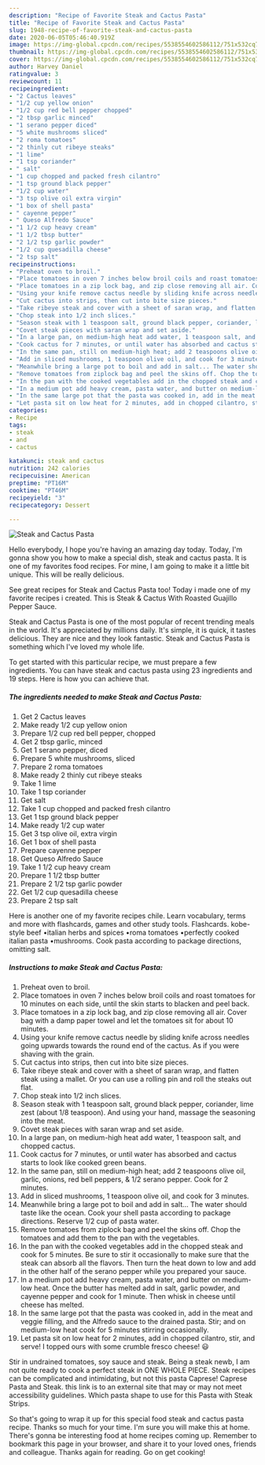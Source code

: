 ```yaml
---
description: "Recipe of Favorite Steak and Cactus Pasta"
title: "Recipe of Favorite Steak and Cactus Pasta"
slug: 1948-recipe-of-favorite-steak-and-cactus-pasta
date: 2020-06-05T05:46:40.919Z
image: https://img-global.cpcdn.com/recipes/5538554602586112/751x532cq70/steak-and-cactus-pasta-recipe-main-photo.jpg
thumbnail: https://img-global.cpcdn.com/recipes/5538554602586112/751x532cq70/steak-and-cactus-pasta-recipe-main-photo.jpg
cover: https://img-global.cpcdn.com/recipes/5538554602586112/751x532cq70/steak-and-cactus-pasta-recipe-main-photo.jpg
author: Harvey Daniel
ratingvalue: 3
reviewcount: 11
recipeingredient:
- "2 Cactus leaves"
- "1/2 cup yellow onion"
- "1/2 cup red bell pepper chopped"
- "2 tbsp garlic minced"
- "1 serano pepper diced"
- "5 white mushrooms sliced"
- "2 roma tomatoes"
- "2 thinly cut ribeye steaks"
- "1 lime"
- "1 tsp coriander"
- " salt"
- "1 cup chopped and packed fresh cilantro"
- "1 tsp ground black pepper"
- "1/2 cup water"
- "3 tsp olive oil extra virgin"
- "1 box of shell pasta"
- " cayenne pepper"
- " Queso Alfredo Sauce"
- "1 1/2 cup heavy cream"
- "1 1/2 tbsp butter"
- "2 1/2 tsp garlic powder"
- "1/2 cup quesadilla cheese"
- "2 tsp salt"
recipeinstructions:
- "Preheat oven to broil."
- "Place tomatoes in oven 7 inches below broil coils and roast tomatoes for 10 minutes on each side, until the skin starts to blacken and peel back."
- "Place tomatoes in a zip lock bag, and zip close removing all air. Cover bag with a damp paper towel and let the tomatoes sit for about 10 minutes."
- "Using your knife remove cactus needle by sliding knife across needles going upwards towards the round end of the cactus. As if you were shaving with the grain."
- "Cut cactus into strips, then cut into bite size pieces."
- "Take ribeye steak and cover with a sheet of saran wrap, and flatten steak using a mallet. Or you can use a rolling pin and roll the steaks out flat."
- "Chop steak into 1/2 inch slices."
- "Season steak with 1 teaspoon salt, ground black pepper, coriander, lime zest (about 1/8 teaspoon). And using your hand, massage the seasoning into the meat."
- "Covet steak pieces with saran wrap and set aside."
- "In a large pan, on medium-high heat add water, 1 teaspoon salt, and chopped cactus."
- "Cook cactus for 7 minutes, or until water has absorbed and cactus starts to look like cooked green beans."
- "In the same pan, still on medium-high heat; add 2 teaspoons olive oil, garlic, onions, red bell peppers, &amp; 1/2 serano pepper. Cook for 2 minutes."
- "Add in sliced mushrooms, 1 teaspoon olive oil, and cook for 3 minutes."
- "Meanwhile bring a large pot to boil and add in salt... The water should taste like the ocean. Cook your shell pasta according to package directions. Reserve 1/2 cup of pasta water."
- "Remove tomatoes from ziplock bag and peel the skins off. Chop the tomatoes and add them to the pan with the vegetables."
- "In the pan with the cooked vegetables add in the chopped steak and cook for 5 minutes. Be sure to stir it occasionally to make sure that the steak can absorb all the flavors. Then turn the heat down to low and add in the other half of the serano pepper while you prepared your sauce."
- "In a medium pot add heavy cream, pasta water, and butter on medium-low heat. Once the butter has melted add in salt, garlic powder, and cayenne pepper and cook for 1 minute. Then whisk in cheese until cheese has melted."
- "In the same large pot that the pasta was cooked in, add in the meat and veggie filling, and the Alfredo sauce to the drained pasta. Stir; and on medium-low heat cook for 5 minutes stirring occasionally."
- "Let pasta sit on low heat for 2 minutes, add in chopped cilantro, stir, and serve! I topped ours with some crumble fresco cheese! 😃"
categories:
- Recipe
tags:
- steak
- and
- cactus

katakunci: steak and cactus 
nutrition: 242 calories
recipecuisine: American
preptime: "PT16M"
cooktime: "PT46M"
recipeyield: "3"
recipecategory: Dessert

---
```



![Steak and Cactus Pasta](https://img-global.cpcdn.com/recipes/5538554602586112/751x532cq70/steak-and-cactus-pasta-recipe-main-photo.jpg)

Hello everybody, I hope you're having an amazing day today. Today, I'm gonna show you how to make a special dish, steak and cactus pasta. It is one of my favorites food recipes. For mine, I am going to make it a little bit unique. This will be really delicious.

See great recipes for Steak and Cactus Pasta too! Today i made one of my favorite recipes i created. This is Steak &amp; Cactus With Roasted Guajillo Pepper Sauce.

Steak and Cactus Pasta is one of the most popular of recent trending meals in the world. It's appreciated by millions daily. It's simple, it is quick, it tastes delicious. They are nice and they look fantastic. Steak and Cactus Pasta is something which I've loved my whole life.


To get started with this particular recipe, we must prepare a few ingredients. You can have steak and cactus pasta using 23 ingredients and 19 steps. Here is how you can achieve that.

<!--inarticleads1-->

##### The ingredients needed to make Steak and Cactus Pasta:

1. Get 2 Cactus leaves
1. Make ready 1/2 cup yellow onion
1. Prepare 1/2 cup red bell pepper, chopped
1. Get 2 tbsp garlic, minced
1. Get 1 serano pepper, diced
1. Prepare 5 white mushrooms, sliced
1. Prepare 2 roma tomatoes
1. Make ready 2 thinly cut ribeye steaks
1. Take 1 lime
1. Take 1 tsp coriander
1. Get  salt
1. Take 1 cup chopped and packed fresh cilantro
1. Get 1 tsp ground black pepper
1. Make ready 1/2 cup water
1. Get 3 tsp olive oil, extra virgin
1. Get 1 box of shell pasta
1. Prepare  cayenne pepper
1. Get  Queso Alfredo Sauce
1. Take 1 1/2 cup heavy cream
1. Prepare 1 1/2 tbsp butter
1. Prepare 2 1/2 tsp garlic powder
1. Get 1/2 cup quesadilla cheese
1. Prepare 2 tsp salt


Here is another one of my favorite recipes chile. Learn vocabulary, terms and more with flashcards, games and other study tools. Flashcards. kobe-style beef •italian herbs and spices •roma tomatoes •perfectly cooked italian pasta •mushrooms. Cook pasta according to package directions, omitting salt. 

<!--inarticleads2-->

##### Instructions to make Steak and Cactus Pasta:

1. Preheat oven to broil.
1. Place tomatoes in oven 7 inches below broil coils and roast tomatoes for 10 minutes on each side, until the skin starts to blacken and peel back.
1. Place tomatoes in a zip lock bag, and zip close removing all air. Cover bag with a damp paper towel and let the tomatoes sit for about 10 minutes.
1. Using your knife remove cactus needle by sliding knife across needles going upwards towards the round end of the cactus. As if you were shaving with the grain.
1. Cut cactus into strips, then cut into bite size pieces.
1. Take ribeye steak and cover with a sheet of saran wrap, and flatten steak using a mallet. Or you can use a rolling pin and roll the steaks out flat.
1. Chop steak into 1/2 inch slices.
1. Season steak with 1 teaspoon salt, ground black pepper, coriander, lime zest (about 1/8 teaspoon). And using your hand, massage the seasoning into the meat.
1. Covet steak pieces with saran wrap and set aside.
1. In a large pan, on medium-high heat add water, 1 teaspoon salt, and chopped cactus.
1. Cook cactus for 7 minutes, or until water has absorbed and cactus starts to look like cooked green beans.
1. In the same pan, still on medium-high heat; add 2 teaspoons olive oil, garlic, onions, red bell peppers, &amp; 1/2 serano pepper. Cook for 2 minutes.
1. Add in sliced mushrooms, 1 teaspoon olive oil, and cook for 3 minutes.
1. Meanwhile bring a large pot to boil and add in salt... The water should taste like the ocean. Cook your shell pasta according to package directions. Reserve 1/2 cup of pasta water.
1. Remove tomatoes from ziplock bag and peel the skins off. Chop the tomatoes and add them to the pan with the vegetables.
1. In the pan with the cooked vegetables add in the chopped steak and cook for 5 minutes. Be sure to stir it occasionally to make sure that the steak can absorb all the flavors. Then turn the heat down to low and add in the other half of the serano pepper while you prepared your sauce.
1. In a medium pot add heavy cream, pasta water, and butter on medium-low heat. Once the butter has melted add in salt, garlic powder, and cayenne pepper and cook for 1 minute. Then whisk in cheese until cheese has melted.
1. In the same large pot that the pasta was cooked in, add in the meat and veggie filling, and the Alfredo sauce to the drained pasta. Stir; and on medium-low heat cook for 5 minutes stirring occasionally.
1. Let pasta sit on low heat for 2 minutes, add in chopped cilantro, stir, and serve! I topped ours with some crumble fresco cheese! 😃


Stir in undrained tomatoes, soy sauce and steak. Being a steak newb, I am not quite ready to cook a perfect steak in ONE WHOLE PIECE. Steak recipes can be complicated and intimidating, but not this pasta Caprese! Caprese Pasta and Steak. this link is to an external site that may or may not meet accessibility guidelines. Which pasta shape to use for this Pasta with Steak Strips. 

So that's going to wrap it up for this special food steak and cactus pasta recipe. Thanks so much for your time. I'm sure you will make this at home. There's gonna be interesting food at home recipes coming up. Remember to bookmark this page in your browser, and share it to your loved ones, friends and colleague. Thanks again for reading. Go on get cooking!
